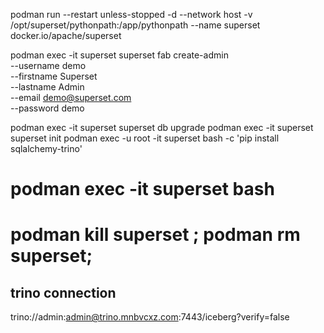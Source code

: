 podman run --restart unless-stopped -d --network host -v /opt/superset/pythonpath:/app/pythonpath --name superset docker.io/apache/superset

podman exec -it superset superset fab create-admin \
               --username demo \
               --firstname Superset \
               --lastname Admin \
               --email demo@superset.com \
               --password demo

podman  exec -it superset superset db upgrade
podman exec -it superset superset init
podman exec -u root -it superset  bash -c 'pip install  sqlalchemy-trino'
#  podman  exec -it superset  bash


#  podman kill superset ;  podman rm  superset;


## trino connection

trino://admin:admin@trino.mnbvcxz.com:7443/iceberg?verify=false

